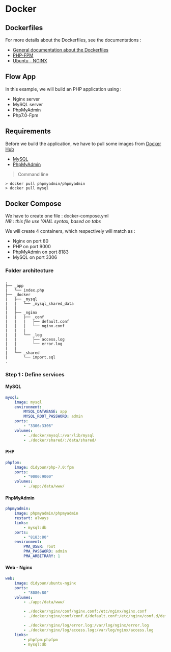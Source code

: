 # Docker

Dockerfiles
-----------

For more details about the Dockerfiles, see the documentations :

* [General documentation about the Dockerfiles](https://github.com/DidYoun/Docker/tree/master/Dockerfiles/README.md)
* [PHP-FPM](https://github.com/DidYoun/Docker/tree/master/Dockerfiles/phpfpm/README.md)
* [Ubuntu - NGINX](https://github.com/DidYoun/Docker/tree/master/Dockerfiles/ubuntu-nginx/README.md)

Flow App
--------

In this example, we will build an PHP application using :
>
- Nginx server
- MySQL server
- PhpMyAdmin
- Php7.0-Fpm 

## Requirements

Before we build the application, we have to pull some images from [Docker Hub](https://hub.docker.com/) 
>
* [MySQL](https://hub.docker.com/_/mysql/) 
* [PhpMyAdmin](https://hub.docker.com/r/phpmyadmin/phpmyadmin/)

> Command line
```shell
> docker pull phpmyadmin/phpmyadmin
> docker pull mysql
```

## Docker Compose

We have to create one file : docker-compose.yml <br />
*NB : this file use YAML syntax, based on tabs*

We will create 4 containers, which respectively will match as :
- Nginx on port 80
- PHP on port 9000
- PhpMyAdmin on port 8183
- MySQL on port 3306

### Folder architecture
```
.
├── _app
|   └── index.php
├── _docker
|   ├── _mysql
|   |   └── _mysql_shared_data
|   |  
|   ├── _nginx
|   |   ├── _conf
|   |   |   ├── default.conf
|   |   |   └── nginx.conf
|   |   |
|   |   └── _log
|   |       ├── access.log
|   |       └── error.log
|   |
|   └── _shared
|       └── import.sql
.
```

### Step 1 : Define services
#### MySQL 
```YAML
mysql:
    image: mysql
    environment:
        MYSQL_DATABASE: app
        MYSQL_ROOT_PASSWORD: admin
    ports:
        - "3306:3306" 
    volumes:
        - ./docker/mysql:/var/lib/mysql
        - ./docker/shared/:/data/shared/
```
#### PHP 
```YAML
phpfpm:
    image: didyoun/php-7.0:fpm
    ports:
        - "9000:9000"
    volumes:
        - ./app:/data/www/
```
#### PhpMyAdmin 
```YAML
phpmyadmin:
    image: phpmyadmin/phpmyadmin
    restart: always
    links:
        - mysql:db
    ports:
        - "8183:80"
    environment:
        PMA_USER: root
        PMA_PASSWORD: admin
        PMA_ARBITRARY: 1
```
#### Web - Nginx 
```YAML
web: 
    image: didyoun/ubuntu-nginx
    ports:
        - "8080:80"
    volumes:
        - ./app:/data/www/

        - ./docker/nginx/conf/nginx.conf:/etc/nginx/nginx.conf
        - ./docker/nginx/conf/conf.d/default.conf:/etc/nginx/conf.d/default.conf

        - ./docker/nginx/log/error.log:/var/log/nginx/error.log
        - ./docker/nginx/log/access.log:/var/log/nginx/access.log
    links:
        - phpfpm:phpfpm
        - mysql:db
```


